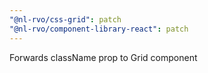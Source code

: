 ```yaml
---
"@nl-rvo/css-grid": patch
"@nl-rvo/component-library-react": patch
---
```


Forwards className prop to Grid component
